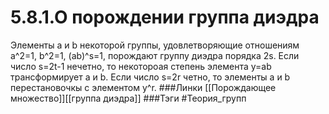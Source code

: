 # 5.8.1.О порождении группа диэдра
Элементы a и b некоторой группы, удовлетворяющие отношениям 
a^2=1, b^2=1, (ab)^s=1,
порождают группу диэдра порядка 2s. Если число s=2t-1 нечетно, то некотороая степень элемента y=ab трансформирует a и b. Если число s=2r четно, то элементы a и b перестановочкы с элементом y^r.
###Линки [[Порождающее множество]][[группа диэдра]]
###Тэги 
 #Теория_групп 